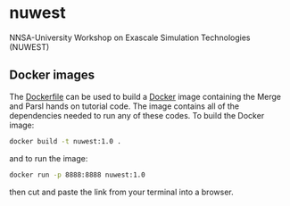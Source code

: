 # nuwest
NNSA-University Workshop on Exascale Simulation Technologies (NUWEST)

## Docker images
The [Dockerfile](https://https://docs.docker.com/engine/reference/builder/) can be used to build a [Docker](https://www.docker.com/) image containing the Merge and Parsl hands on tutorial code. The image contains all of the dependencies needed to run any of these codes. To build the Docker image:

```bash
docker build -t nuwest:1.0 .
```

and to run the image:

```bash
docker run -p 8888:8888 nuwest:1.0
```

then cut and paste the link from your terminal into a browser.
